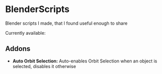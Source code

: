 # BlenderScripts
Blender scripts I made, that I found useful enough to share

Currently available:

<h2>Addons</h2>
<ul>
  <li>
    <b>Auto Orbit Selection:</b> Auto-enables Orbit Selection when an object is selected, disables it otherwise
  </li>
</ul>

